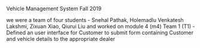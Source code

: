 Vehicle Management System
Fall 2019 

we were a team of four students - Snehal Pathak, Holemadlu Venkatesh Lakshmi, Zixuan Xiao, Qiurui Liu
and worked on module 4 (m4) Team 1 (T1) - Defined an user interface for Customer to submit form containing Customer and vehicle details to the appropriate dealer
 
